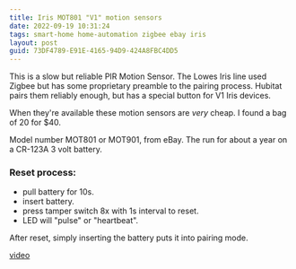 ```yaml
---
title: Iris MOT801 "V1" motion sensors
date: 2022-09-19 10:31:24
tags: smart-home home-automation zigbee ebay iris
layout: post
guid: 73DF4789-E91E-4165-94D9-424A8FBC4DD5
---
```


This is a slow but reliable PIR Motion Sensor. The Lowes Iris line used Zigbee but has some proprietary preamble to the pairing process. Hubitat pairs them reliably enough, but has a special button for V1 Iris devices.

When they're available these motion sensors are _very_ cheap. I found a bag of 20 for $40.

Model number MOT801 or MOT901, from eBay. The run for about a year on a CR-123A 3 volt battery.

### Reset process:

- pull battery for 10s.
- insert battery.
- press tamper switch 8x with 1s interval to reset.
- LED will "pulse" or "heartbeat".

After reset, simply inserting the battery puts it into pairing mode.

[video](https://www.youtube.com/watch?v=yK3fQ1R27cQ)
